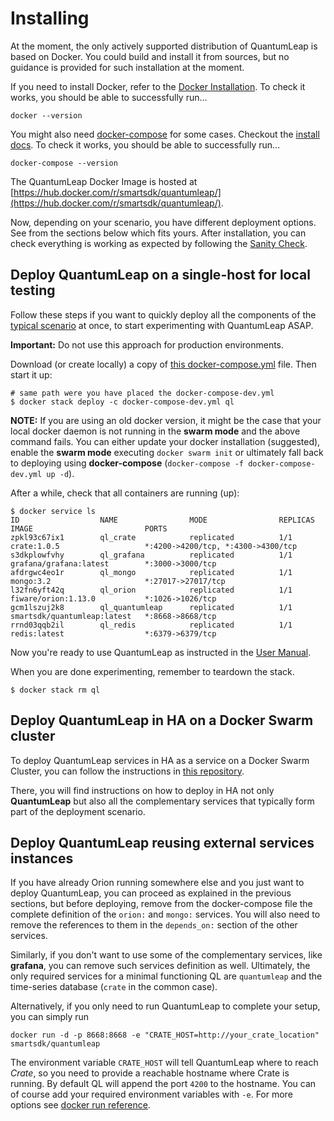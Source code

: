 # Installing

At the moment, the only actively supported distribution of QuantumLeap is based
on Docker. You could build and install it from sources, but no guidance is
provided for such installation at the moment.

If you need to install Docker, refer to the [Docker Installation](https://docs.docker.com/engine/installation/).
To check it works, you should be able to successfully run...

```
docker --version
```

You might also need [docker-compose](https://docs.docker.com/compose/) for
some cases. Checkout the [install docs](https://docs.docker.com/compose/install/).
To check it works, you should be able to successfully run...

```
docker-compose --version
```

The QuantumLeap Docker Image is hosted at [https://hub.docker.com/r/smartsdk/quantumleap/](https://hub.docker.com/r/smartsdk/quantumleap/).

Now, depending on your scenario, you have different deployment options. See
from the sections below which fits yours. After installation, you can check
everything is working as expected by following the [Sanity Check](check.md).

## Deploy QuantumLeap on a single-host for local testing

Follow these steps if you want to quickly deploy all the components of the
[typical scenario](../index.md) at once, to start experimenting with
QuantumLeap ASAP.

**Important:** Do not use this approach for production environments.

Download (or create locally) a copy of [this docker-compose.yml](https://raw.githubusercontent.com/smartsdk/ngsi-timeseries-api/master/docker/docker-compose-dev.yml)
file. Then start it up:

```
# same path were you have placed the docker-compose-dev.yml
$ docker stack deploy -c docker-compose-dev.yml ql
```

**NOTE:** If you are using an old docker version, it might be the case that your
local docker daemon is not running in the **swarm mode** and the above command
fails. You can either update your docker installation (suggested), enable the
**swarm mode** executing `docker swarm init` or ultimately fall back to
deploying using **docker-compose**
(`docker-compose -f docker-compose-dev.yml up -d`).

After a while, check that all containers are running (up):

```
$ docker service ls
ID                  NAME                MODE                REPLICAS            IMAGE                         PORTS
zpkl93c67ix1        ql_crate            replicated          1/1                 crate:1.0.5                   *:4200->4200/tcp, *:4300->4300/tcp
s3dkplowfvhy        ql_grafana          replicated          1/1                 grafana/grafana:latest        *:3000->3000/tcp
afdrgwc4eo1r        ql_mongo            replicated          1/1                 mongo:3.2                     *:27017->27017/tcp
l32fn6yft42q        ql_orion            replicated          1/1                 fiware/orion:1.13.0           *:1026->1026/tcp
gcm1lszuj2k8        ql_quantumleap      replicated          1/1                 smartsdk/quantumleap:latest   *:8668->8668/tcp
rrnd03qqb2il        ql_redis            replicated          1/1                 redis:latest                  *:6379->6379/tcp
```

Now you're ready to use QuantumLeap as instructed in the [User Manual](../user/index.md).

When you are done experimenting, remember to teardown the stack.

```
$ docker stack rm ql
```

## Deploy QuantumLeap in HA on a Docker Swarm cluster

To deploy QuantumLeap services in HA as a service on a Docker Swarm Cluster,
you can follow the instructions in [this repository](https://smartsdk.github.io/smartsdk-recipes/data-management/quantumleap/readme/).

There, you will find instructions on how to deploy in HA not only
**QuantumLeap** but also all the complementary services that typically form
part of the deployment scenario.

## Deploy QuantumLeap reusing external services instances

If you have already Orion running somewhere else and you just want to deploy
QuantumLeap, you can proceed as explained in the previous sections, but before
deploying, remove from the docker-compose file the complete definition of
the `orion:` and `mongo:` services. You will also need to remove the
references to them in the `depends_on:` section of the other services.

Similarly, if you don't want to use some of the complementary services, like
**grafana**, you can remove such services definition as well. Ultimately, the
only required services for a minimal functioning QL are `quantumleap` and the
time-series database (`crate` in the common case).

Alternatively, if you only need to run QuantumLeap to complete your setup, you
can simply run

```
docker run -d -p 8668:8668 -e "CRATE_HOST=http://your_crate_location" smartsdk/quantumleap
```

The environment variable `CRATE_HOST` will tell QuantumLeap where to reach
*Crate*, so you need to provide a reachable hostname where Crate is running.
By default QL will append the port `4200` to the hostname. You can of course
add your required environment variables with `-e`. For more options see [docker run reference](https://docs.docker.com/engine/reference/run/).
